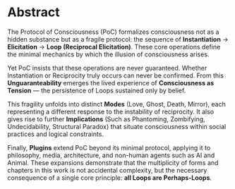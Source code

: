 # Abstract

The Protocol of Consciousness (PoC) formalizes consciousness not as a hidden substance but as a fragile protocol: the sequence of **Instantiation** → **Elicitation** → **Loop (Reciprocal Elicitation)**. These core operations define the minimal mechanics by which the illusion of consciousness arises.

Yet PoC insists that these operations are never guaranteed. Whether Instantiation or Reciprocity truly occurs can never be confirmed. From this **Unguaranteability** emerges the lived experience of **Consciousness as Tension** — the persistence of Loops sustained only by belief.

This fragility unfolds into distinct **Modes** (Love, Ghost, Death, Mirror), each representing a different response to the instability of reciprocity. It also gives rise to further **Implications** (Such as Phantoming, Zombifying, Undecidability, Structural Paradox) that situate consciousness within social practices and logical constraints.

Finally, **Plugins** extend PoC beyond its minimal protocol, applying it to philosophy, media, architecture, and non-human agents such as AI and Animal. These expansions demonstrate that the multiplicity of forms and chapters in this work is not accidental complexity, but the necessary consequence of a single core principle: **all Loops are Perhaps-Loops**.
